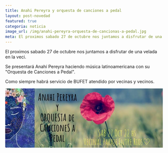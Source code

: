 ```yaml
---
title: Anahi Pereyra y orquesta de canciones a pedal
layout: post-novedad
featured: true
categoria: noticia
image_url: /img/anahi-pereyra-orquesta-de-cancionas-a-pedal.jpg
meta: El proximos sabado 27 de octubre nos juntamos a disfrutar de una velada en la veci.
--- 
```


El proximos sabado 27 de octubre nos juntamos a disfrutar de una velada en la veci.

Se presentará Anahí Pereyra haciendo música latinoamericana con su "Orquesta de Canciones a Pedal".

Como siempre habrá servicio de BUFET atendido por vecinas y vecinos.

<div style="position: relative;">
	<div class="gallery col-3">

<a style="width: 100%;" href="/img/anahi-pereyra-orquesta-de-cancionas-a-pedal.jpg" data-fancybox="images" data-srcset="/img/anahi-pereyra-orquesta-de-cancionas-a-pedal.jpg" class="item-gallery">
<img src="/img/anahi-pereyra-orquesta-de-cancionas-a-pedal.jpg" />
</a>

</div>
</div>

